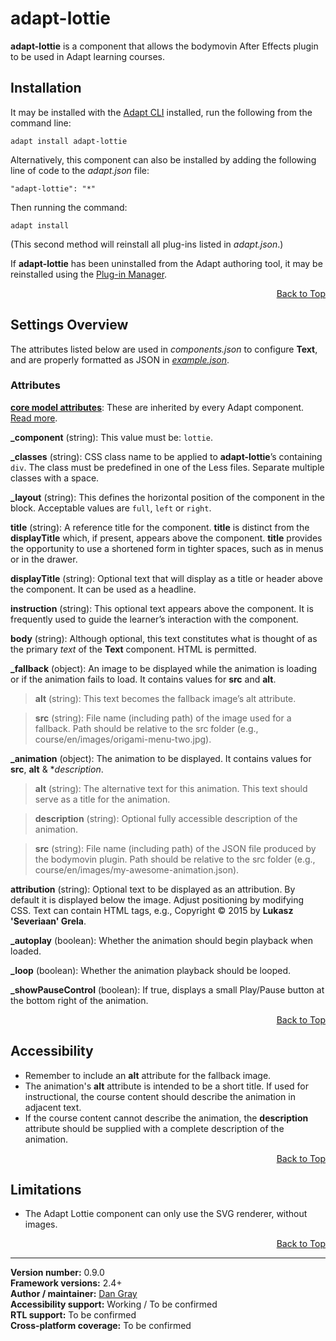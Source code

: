 # adapt-lottie  

**adapt-lottie** is a component that allows the bodymovin After Effects plugin to be used in Adapt learning courses.  

## Installation

It may be installed with the [Adapt CLI](https://github.com/adaptlearning/adapt-cli) installed, run the following from the command line:

    adapt install adapt-lottie

Alternatively, this component can also be installed by adding the following line of code to the *adapt.json* file:
    
    "adapt-lottie": "*"  

Then running the command:

    adapt install  

(This second method will reinstall all plug-ins listed in *adapt.json*.)  

If **adapt-lottie** has been uninstalled from the Adapt authoring tool, it may be reinstalled using the [Plug-in Manager](https://github.com/adaptlearning/adapt_authoring/wiki/Plugin-Manager).  

<div float align=right><a href="#top">Back to Top</a></div>

## Settings Overview

The attributes listed below are used in *components.json* to configure **Text**, and are properly formatted as JSON in [*example.json*](https://github.com/dancgray/adapt-lottie/blob/master/example.json).

### Attributes

[**core model attributes**](https://github.com/adaptlearning/adapt_framework/wiki/Core-model-attributes): These are inherited by every Adapt component. [Read more](https://github.com/adaptlearning/adapt_framework/wiki/Core-model-attributes).

**_component** (string): This value must be: `lottie`.

**_classes** (string): CSS class name to be applied to **adapt-lottie**’s containing `div`. The class must be predefined in one of the Less files. Separate multiple classes with a space.

**_layout** (string): This defines the horizontal position of the component in the block. Acceptable values are `full`, `left` or `right`.  

**title** (string): A reference title for the component. **title** is distinct from the **displayTitle** which, if present, appears above the component. **title** provides the opportunity to use a shortened form in tighter spaces, such as in menus or in the drawer.  

**displayTitle** (string): Optional text that will display as a title or header above the component. It can be used as a headline.   

**instruction** (string): This optional text appears above the component. It is frequently used to
guide the learner’s interaction with the component.

**body** (string): Although optional, this text constitutes what is thought of as the primary *text* of the **Text** component. HTML is permitted.  

**\_fallback** (object): An image to be displayed while the animation is loading or if the animation fails to load. It contains values for **src** and **alt**.

> **alt** (string): This text becomes the fallback image’s alt attribute.

> **src** (string): File name (including path) of the image used for a fallback. Path should be relative to the src folder (e.g., course/en/images/origami-menu-two.jpg).

**\_animation** (object): The animation to be displayed. It contains values for **src**, **alt** &amp; **description*.

> **alt** (string): The alternative text for this animation. This text should serve as a title for the animation.

> **description** (string): Optional fully accessible description of the animation. 

> **src** (string): File name (including path) of the JSON file produced by the bodymovin plugin. Path should be relative to the src folder (e.g., course/en/images/my-awesome-animation.json).
    
**attribution** (string): Optional text to be displayed as an attribution. By default it is displayed below the image. Adjust positioning by modifying CSS. Text can contain HTML tags, e.g., Copyright © 2015 by <b>Lukasz 'Severiaan' Grela</b>.

**\_autoplay** (boolean): Whether the animation should begin playback when loaded.

**\_loop** (boolean): Whether the animation playback should be looped.

**\_showPauseControl** (boolean): If true, displays a small Play/Pause button at the bottom right of the animation.

<div float align=right><a href="#top">Back to Top</a></div>

## Accessibility

- Remember to include an **alt** attribute for the fallback image.
- The animation's **alt** attribute is intended to be a short title. If used for instructional, the course content should
 describe the animation in adjacent text. 
- If the course content cannot describe the animation, the **description** attribute should be supplied with a complete
description of the animation. 

<div float align=right><a href="#top">Back to Top</a></div>

## Limitations

- The Adapt Lottie component can only use the SVG renderer, without images.

<div float align=right><a href="#top">Back to Top</a></div>

----------------------------
**Version number:**  0.9.0  
**Framework versions:** 2.4+  
**Author / maintainer:** [Dan Gray](https://github.com/dancgray)   
**Accessibility support:** Working / To be confirmed   
**RTL support:** To be confirmed  
**Cross-platform coverage:** To be confirmed
